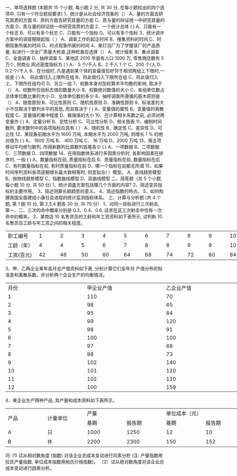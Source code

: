 一、单项选择题 (本题共 15 个小题, 每小题 2 分, 共 30 分, 在每小题给出的四个选项中, 只有一个符合题目要求)
 1、统计是从社会经济现象的（）
 A、量的方面去研究其质的方面
 B、质的方面去研究其量的方面
 C、质与量的辩证统一中研究其量的方面
 D、质与量的辩证统一中研究其质的方面
 2、一个统计总体 ( )
 A、只能有一个标志
 B、可以有多个标志
 C、只能有一个指标
 D、可以有多个指标
 3、统计调许方案中的调查期限起指（ ）
 A、调查工作的起讫时间
 B、搜集资料的时间
 C、时期现象所属的时间
 D、时点现象所属的时间
 4、某灯泡厂为了学握该厂的产品质量, 拟进行一次全厂质量大检查,这种检查应选择（）
 A、统计报表
 B、重点调查
 C、全面调查
 D、抽样调查
 5、某地区 2010 年底有人口 1000 万, 零售商店数有 5 万个, 则商业 网点密度指标为 ( )
 A、 5 个/千人
 B、2 千人 1 个
 C、200 个/人
 D、  0.2  个/千人
 6、在分组时, 凡是遇到某个体的变最值恰好邻于相邻两组上下限时,一般是 ( )
 A、 将此值归入上限所在组
 B、将此值归入下限所在组
 C、将此值归入上、下限所在组均可
 D、另立一组
 7、权数本身对加权算术平均数的影响, 取决于（）
 A、权数所在组标志值的数量大小
 B、权数绝对数值的大小
 C、各组单位数占总体单位数比重的大小
 D、总体单位数的多少
 8、抽样调查所遵循的基木原则是（）
 A、随意原则
 B、可比性原则
 C、随机性原则
 D、准确性原则
 9、标准差的大小不仅取决于数列水平的高低, 而且取决于 ( )
 A、变量值的属性
 B、变量值的离散程度
 C、变量值的集中程度
 D、极端值的大小
 10、在计算相关系数之前, 必须对两变量作 ( )
 A、定量分析
 B、定性分析
 C、可比性分析
 D、相关图表
 11、编制时间数列, 要求数列中的各项指标应具有  ( ） 
 A、随机性
 B、确定性
 C、差异性
 D、可比性
 12、某现象前期水平为 1600 万吨, 本期水平为 2000 万吨, 则增长  1 %  的绝对值为 ( )
 A、 1600 万吨
 B、 400 万吨
 C、 16 万吨
 D、2000 万吨
 13、用五项移动平均修匀数列, 所得新数列比原数列首尾各少 ( )
 A、一项数据
 B、二项数据
 C、三项数据
 D、四项数据
 14、在用指数体系进行多因素分析时, 各影响因素在排序时, 一般 ( )
 A、数量指标在前, 质量指标在后
 B、质量指标在前, 数量指标在后
 C、有时数量指标在前, 有时质量指标在前
 D、哪一个指标在前都无所谓
 15、如果时间序列资料各项逐期增长最大致相等时, 则宜拟合(   ）模型。
 A、直线趋势模型
 B、抛物线趋势模型
 C、指数曲线模型
 D、双曲线模型
 二、简答题（共 5 个小题, 每小题 10 分, 共 50 分)
 1、统计调査方案包括哪几个方面的内容?
 2、简述变异指标的主要作用。
 3、简述测算长期趋势的意义。
 4、简述指数的特点。
 5、如何构建我国全面建成小康社会进程的统计监测指标体系。
 三、计算与分析题 (共 4 个题, 第 1 题 10 分, 第  2,3,4  题各 20 分, 共 70 分）
 1、对同一目标进行三次射击, 第一、二、三次的命中概率分别是 0.3、0.4、0.6, 试求在这三次射击中恰有一次命中的概率。
 2、某商店 10 名售货员的工龄和年工资资料如下表所示, 试判断 10 名售货员工龄与年工资之间的相关程度。
 <table data-lake-id="El9L0" id="El9L0" width-mode="contain" class="lake-table" style="width: 778px"><colgroup><col width="98"><col width="67"><col width="67"><col width="67"><col width="67"><col width="67"><col width="67"><col width="67"><col width="67"><col width="67"><col width="77"></colgroup><tbody><tr data-lake-id="u8f4662fb" id="u8f4662fb"><td data-lake-id="u63b14897" id="u63b14897">职工编号
 </td><td data-lake-id="uc18ba945" id="uc18ba945">1
 </td><td data-lake-id="u5e043949" id="u5e043949">2
 </td><td data-lake-id="u192f3bb2" id="u192f3bb2">3
 </td><td data-lake-id="uad052376" id="uad052376">4
 </td><td data-lake-id="u0482cf74" id="u0482cf74">5
 </td><td data-lake-id="ua7d56572" id="ua7d56572">6
 </td><td data-lake-id="u2fc2ab04" id="u2fc2ab04">7
 </td><td data-lake-id="u276dba78" id="u276dba78">8
 </td><td data-lake-id="uab9a163d" id="uab9a163d">9
 </td><td data-lake-id="u72fc1779" id="u72fc1779">10
 </td></tr><tr data-lake-id="u38add083" id="u38add083"><td data-lake-id="u43d6a2bd" id="u43d6a2bd">工龄（年）
 </td><td data-lake-id="u53ae762d" id="u53ae762d">4
 </td><td data-lake-id="ud8985cf5" id="ud8985cf5">4
 </td><td data-lake-id="u617e0848" id="u617e0848">5
 </td><td data-lake-id="u4557e5ae" id="u4557e5ae">6
 </td><td data-lake-id="u905b2f5d" id="u905b2f5d">7
 </td><td data-lake-id="uf6f83719" id="uf6f83719">8
 </td><td data-lake-id="u732ee8e6" id="u732ee8e6">8
 </td><td data-lake-id="ufdbac786" id="ufdbac786">9
 </td><td data-lake-id="uff0185d3" id="uff0185d3">9
 </td><td data-lake-id="uef0796d7" id="uef0796d7">10
 </td></tr><tr data-lake-id="u0c18cd54" id="u0c18cd54"><td data-lake-id="u195c31ad" id="u195c31ad">工资(百元)
 </td><td data-lake-id="uba5a5df9" id="uba5a5df9">42
 </td><td data-lake-id="ud98e2f88" id="ud98e2f88">46
 </td><td data-lake-id="ucb29b038" id="ucb29b038">50
 </td><td data-lake-id="u82997e62" id="u82997e62">60
 </td><td data-lake-id="ue173c4d5" id="ue173c4d5">64
 </td><td data-lake-id="u2ca50605" id="u2ca50605">68
 </td><td data-lake-id="uc52f06c2" id="uc52f06c2">74
 </td><td data-lake-id="u474345f3" id="u474345f3">72
 </td><td data-lake-id="uf2d7441f" id="uf2d7441f">80
 </td><td data-lake-id="u6cfbf15f" id="u6cfbf15f">84
 </td></tr></tbody></table>3、甲、乙两企业某年各月总产值资料如下表, 分别计算它们全年月 产值分布的标准差和离散系数。并分析两个企业生产的均衡情况。
 <table data-lake-id="xDqQL" id="xDqQL" width-mode="contain" class="lake-table" style="width: 750px"><colgroup><col width="250"><col width="250"><col width="250"></colgroup><tbody><tr data-lake-id="uefd0ea3c" id="uefd0ea3c"><td data-lake-id="u245d3333" id="u245d3333">月份
 </td><td data-lake-id="u0b1b8bf6" id="u0b1b8bf6">甲企业产值
 </td><td data-lake-id="u8e5c15f0" id="u8e5c15f0">乙企业产值
 </td></tr><tr data-lake-id="u852c1e04" id="u852c1e04"><td data-lake-id="u47c69b16" id="u47c69b16">1
 </td><td data-lake-id="u3547ad82" id="u3547ad82">110
 </td><td data-lake-id="u321fe8e7" id="u321fe8e7">70
 </td></tr><tr data-lake-id="u71ae8d5d" id="u71ae8d5d"><td data-lake-id="u420d8b20" id="u420d8b20">2
 </td><td data-lake-id="u9cdc33b9" id="u9cdc33b9">98
 </td><td data-lake-id="ub50e2bae" id="ub50e2bae">65
 </td></tr><tr data-lake-id="u1c6430cf" id="u1c6430cf"><td data-lake-id="ue4a430ed" id="ue4a430ed">3
 </td><td data-lake-id="u98ccda80" id="u98ccda80">95
 </td><td data-lake-id="uc8195412" id="uc8195412">84
 </td></tr><tr data-lake-id="uf5743fd8" id="uf5743fd8"><td data-lake-id="uf73654b4" id="uf73654b4">4
 </td><td data-lake-id="u02f9416b" id="u02f9416b">99
 </td><td data-lake-id="u272c586f" id="u272c586f">120
 </td></tr><tr data-lake-id="u17f4b9e9" id="u17f4b9e9"><td data-lake-id="ue440b510" id="ue440b510">5
 </td><td data-lake-id="u129d4a5a" id="u129d4a5a">98
 </td><td data-lake-id="uf90b0ca0" id="uf90b0ca0">91
 </td></tr><tr data-lake-id="uf25fdbd7" id="uf25fdbd7"><td data-lake-id="u3b23b188" id="u3b23b188">6
 </td><td data-lake-id="u9beda219" id="u9beda219">100
 </td><td data-lake-id="u49d6971f" id="u49d6971f">100
 </td></tr><tr data-lake-id="u8f08fcac" id="u8f08fcac"><td data-lake-id="ud6d56ed2" id="ud6d56ed2">7
 </td><td data-lake-id="u73b67d2c" id="u73b67d2c">97
 </td><td data-lake-id="u0fd9284f" id="u0fd9284f">68
 </td></tr><tr data-lake-id="u5689ea20" id="u5689ea20"><td data-lake-id="u97fde562" id="u97fde562">8
 </td><td data-lake-id="u9ae86a36" id="u9ae86a36">98
 </td><td data-lake-id="ue27cab99" id="ue27cab99">73
 </td></tr><tr data-lake-id="u41777b0f" id="u41777b0f"><td data-lake-id="ub3765a11" id="ub3765a11">9
 </td><td data-lake-id="u5d7e60cb" id="u5d7e60cb">102
 </td><td data-lake-id="ub2d615ef" id="ub2d615ef">140
 </td></tr><tr data-lake-id="ud6cfcf16" id="ud6cfcf16"><td data-lake-id="ub78afeb4" id="ub78afeb4">10
 </td><td data-lake-id="u1050f786" id="u1050f786">101
 </td><td data-lake-id="uad801afb" id="uad801afb">120
 </td></tr><tr data-lake-id="ub8b6391d" id="ub8b6391d"><td data-lake-id="uf320f5af" id="uf320f5af">11
 </td><td data-lake-id="u59c271bd" id="u59c271bd">102
 </td><td data-lake-id="ue00951f0" id="ue00951f0">110
 </td></tr><tr data-lake-id="u1ae08988" id="u1ae08988"><td data-lake-id="u3809cb2e" id="u3809cb2e">12
 </td><td data-lake-id="u0c643dc7" id="u0c643dc7">100
 </td><td data-lake-id="ubc64481a" id="ubc64481a">159
 </td></tr></tbody></table>4、某企业生产两种产品, 其产量和成本资料如下表所示。
 <table data-lake-id="S6tsu" id="S6tsu" width-mode="contain" class="lake-table" style="width: 750px"><colgroup><col width="125"><col width="125"><col width="125"><col width="125"><col width="125"><col width="125"></colgroup><tbody><tr data-lake-id="u709866b0" id="u709866b0"><td data-lake-id="ua4d7ab0f" id="ua4d7ab0f" rowSpan="2" style="vertical-align: middle">产品
 </td><td data-lake-id="u4f7487d0" id="u4f7487d0" rowSpan="2" style="vertical-align: middle">计量单位
 </td><td data-lake-id="ua13d71c7" id="ua13d71c7" colSpan="2">产量
 </td><td data-lake-id="u9a1f1a25" id="u9a1f1a25" colSpan="2">单位成本（元）
 </td></tr><tr data-lake-id="u9f3d6a8f" id="u9f3d6a8f"><td data-lake-id="u33c90aa9" id="u33c90aa9">基期
 </td><td data-lake-id="u8669c788" id="u8669c788"> 报告期
 </td><td data-lake-id="u72ee4329" id="u72ee4329"> 基期
 </td><td data-lake-id="u90f4f03f" id="u90f4f03f">报告期
 </td></tr><tr data-lake-id="ud715b4ad" id="ud715b4ad"><td data-lake-id="ua62e4ca8" id="ua62e4ca8">A
 </td><td data-lake-id="uf953bdeb" id="uf953bdeb">只
 </td><td data-lake-id="ua473eee4" id="ua473eee4">1000
 </td><td data-lake-id="u05a0965b" id="u05a0965b">1250
 </td><td data-lake-id="uc3d6f80b" id="uc3d6f80b">12
 </td><td data-lake-id="u2739e21e" id="u2739e21e">10
 </td></tr><tr data-lake-id="udb2bdd1d" id="udb2bdd1d"><td data-lake-id="u9f07e83b" id="u9f07e83b">B
 </td><td data-lake-id="u82484347" id="u82484347">件
 </td><td data-lake-id="u4a500e04" id="u4a500e04">2200
 </td><td data-lake-id="ufd3a03ec" id="ufd3a03ec">2300
 </td><td data-lake-id="u34f7eee9" id="u34f7eee9">150
 </td><td data-lake-id="u44a54a1e" id="u44a54a1e">152
 </td></tr></tbody></table>问: (1) 试从相对数角度 (指数) 对该企业总成本变动进行风素分析
 (注: 产量指数用拉氏产量指数, 单位成本指数用帕氏价格指数)。
 （2）试从绝对数角度对该企业总成本变动进行因素分析。
 